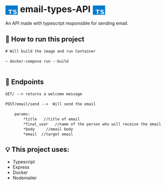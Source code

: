 # <img align="center" alt="Lucas-CSS" height="30" width="40" src="https://raw.githubusercontent.com/devicons/devicon/master/icons/typescript/typescript-original.svg">  email-types-API <img align="center" alt="Lucas-CSS" height="30" width="40" src="https://raw.githubusercontent.com/devicons/devicon/master/icons/typescript/typescript-original.svg"> 
An API made with typescript responsible for sending email.

## 📍 How to run this project

```
# Will build the image and run Container

~ docker-compose run --build


```
## 🚦 Endpoints
```
GET/ --> returns a welcome message

POST/email/send -->  Will send the email 

    params:
        *title   //title of email
        *final_user   //name of the person who will receive the email
        *body     //email body
        *email  //target email
```

## 💡 This project uses:

- Typescript
- Express
- Docker
- Nodemailer

